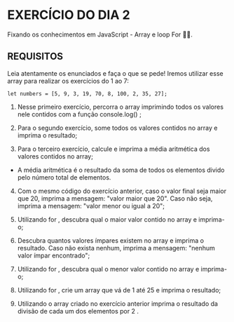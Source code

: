 # EXERCÍCIO DO DIA 2

Fixando os conhecimentos em JavaScript - Array e loop For 🎯💪.

## REQUISITOS

Leia atentamente os enunciados e faça o que se pede! Iremos utilizar esse array para realizar os exercícios do 1 ao 7:

`let numbers = [5, 9, 3, 19, 70, 8, 100, 2, 35, 27];`

1. Nesse primeiro exercício, percorra o array imprimindo todos os valores nele contidos com a função console.log() ;

2. Para o segundo exercício, some todos os valores contidos no array e imprima o resultado;

3. Para o terceiro exercício, calcule e imprima a média aritmética dos valores contidos no array;

* A média aritmética é o resultado da soma de todos os elementos divido pelo número total de elementos.

4. Com o mesmo código do exercício anterior, caso o valor final seja maior que 20, imprima a mensagem: "valor maior que 20". Caso não seja, imprima a mensagem: "valor menor ou igual a 20";

5. Utilizando for , descubra qual o maior valor contido no array e imprima-o;

6. Descubra quantos valores ímpares existem no array e imprima o resultado. Caso não exista nenhum, imprima a mensagem: "nenhum valor ímpar encontrado";

7. Utilizando for , descubra qual o menor valor contido no array e imprima-o;

8. Utilizando for , crie um array que vá de 1 até 25 e imprima o resultado;

9. Utilizando o array criado no exercício anterior imprima o resultado da divisão de cada um dos elementos por 2 .
